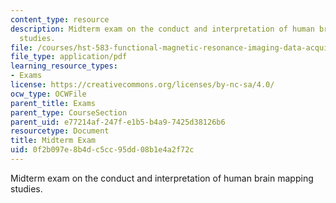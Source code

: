 ```yaml
---
content_type: resource
description: Midterm exam on the conduct and interpretation of human brain mapping
  studies.
file: /courses/hst-583-functional-magnetic-resonance-imaging-data-acquisition-and-analysis-fall-2008/0f2b097e8b4dc5cc95dd08b1e4a2f72c_midterm.pdf
file_type: application/pdf
learning_resource_types:
- Exams
license: https://creativecommons.org/licenses/by-nc-sa/4.0/
ocw_type: OCWFile
parent_title: Exams
parent_type: CourseSection
parent_uid: e77214af-247f-e1b5-b4a9-7425d38126b6
resourcetype: Document
title: Midterm Exam
uid: 0f2b097e-8b4d-c5cc-95dd-08b1e4a2f72c
---
```

Midterm exam on the conduct and interpretation of human brain mapping studies.